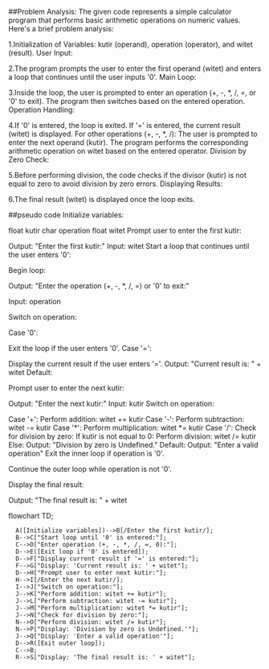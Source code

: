 
##Problem Analysis:
The given code represents a simple calculator program that performs basic arithmetic operations on numeric values. Here's a brief problem analysis:

1.Initialization of Variables: kutir (operand), operation (operator), and witet (result).
User Input:

2.The program prompts the user to enter the first operand (witet) and enters a loop that continues until the user inputs '0'.
Main Loop:

3.Inside the loop, the user is prompted to enter an operation (+, -, *, /, =, or '0' to exit).
The program then switches based on the entered operation.
Operation Handling:

4.If '0' is entered, the loop is exited.
If '=' is entered, the current result (witet) is displayed.
For other operations (+, -, *, /):
The user is prompted to enter the next operand (kutir).
The program performs the corresponding arithmetic operation on witet based on the entered operator.
Division by Zero Check:

5.Before performing division, the code checks if the divisor (kutir) is not equal to zero to avoid division by zero errors.
Displaying Results:

6.The final result (witet) is displayed once the loop exits.

##pseudo code
Initialize variables:

float kutir
char operation
float witet
Prompt user to enter the first kutir:

Output: "Enter the first kutir:"
Input: witet
Start a loop that continues until the user enters '0':

Begin loop:

Output: "Enter the operation (+, -, *, /, =) or '0' to exit:"

Input: operation

Switch on operation:

Case '0':

Exit the loop if the user enters '0'.
Case '=':

Display the current result if the user enters '='.
Output: "Current result is: " + witet
Default:

Prompt user to enter the next kutir:

Output: "Enter the next kutir:"
Input: kutir
Switch on operation:

Case '+':
Perform addition: witet += kutir
Case '-':
Perform subtraction: witet -= kutir
Case '*':
Perform multiplication: witet *= kutir
Case '/':
Check for division by zero:
If kutir is not equal to 0:
Perform division: witet /= kutir
Else:
Output: "Division by zero is Undefined."
Default:
Output: "Enter a valid operation"
Exit the inner loop if operation is '0'.

Continue the outer loop while operation is not '0'.

Display the final result:

Output: "The final result is: " + witet


flowchart TD;
``` mermaid
  A([Initialize variables])-->B[/Enter the first kutir/];
  B-->C["Start loop until '0' is entered:"];
  C-->D["Enter operation (+, -, *, /, =, 0):"];
  D-->E([Exit loop if '0' is entered]);
  D-->F["Display current result if '=' is entered:"];
  F-->G["Display: 'Current result is: ' + witet"];
  D-->H["Prompt user to enter next kutir:"];
  H-->I[/Enter the next kutir/];
  I-->J["Switch on operation:"];
  J-->K["Perform addition: witet += kutir"];
  J-->L["Perform subtraction: witet -= kutir"];
  J-->M["Perform multiplication: witet *= kutir"];
  J-->N["Check for division by zero:"];
  N-->O["Perform division: witet /= kutir"];
  N-->P["Display: 'Division by zero is Undefined.'"];
  J-->Q["Display: 'Enter a valid operation'"];
  D-->R([Exit outer loop]);
  C-->B;
  R-->S["Display: 'The final result is: ' + witet"];
```
